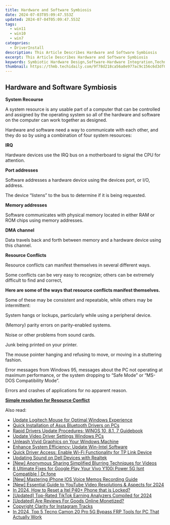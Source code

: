 ```yaml
---
title: Hardware and Software Symbiosis
date: 2024-07-03T05:09:47.553Z
updated: 2024-07-04T05:09:47.553Z
tags:
  - win11
  - win10
  - win7
categories:
  - DriverInstall
description: This Article Describes Hardware and Software Symbiosis
excerpt: This Article Describes Hardware and Software Symbiosis
keywords: Symbiotic Hardware Design,Software-Hardware Integration,Technology Interoperability,Cross-Platform Systems Engineering,Hardware-Software Co-Design,Device-Software Synergy,Embedded Systems Integration
thumbnail: https://thmb.techidaily.com/9f78d218ca56a8e977ac9c156c6d3df029b653f49542887406f9b6531aa186a8.jpg
---
```


## Hardware and Software Symbiosis

**System Recourse**

 A system resource is any usable part of a computer that can be controlled and assigned by the operating system so all of the hardware and software on the computer can work together as designed.

 Hardware and software need a way to communicate with each other, and they do so by using a combination of four system resources:

**IRQ**

 Hardware devices use the IRQ bus on a motherboard to signal the CPU for attention.

**Port addresses**

 Software addresses a hardware device using the devices port, or I/O, address.

 The device “listens” to the bus to determine if it is being requested.

**Memory addresses**

 Software communicates with physical memory located in either RAM or ROM chips using memory addresses.

**DMA channel**

 Data travels back and forth between memory and a hardware device using this channel.

**Resource Conflicts**

Resource conflicts can manifest themselves in several different ways.

 Some conflicts can be very easy to recognize; others can be extremely difficult to find and correct,

 **Here are some of the ways that resource conflicts manifest themselves.**

 Some of these may be consistent and repeatable, while others may be intermittent:

System hangs or lockups, particularly while using a peripheral device.

(Memory) parity errors on parity-enabled systems.

Noise or other problems from sound cards.

Junk being printed on your printer.

 The mouse pointer hanging and refusing to move, or moving in a stuttering fashion.

 Error messages from Windows 95, messages about the PC not operating at maximum performance, or the system dropping to “Safe Mode” or “MS-DOS Compatibility Mode”.

Errors and crashes of applications for no apparent reason.

[**Simple resolution for Resource Conflict**](https://tools.techidaily.com/drivereasy/download/)

<ins class="adsbygoogle"
     style="display:block"
     data-ad-format="autorelaxed"
     data-ad-client="ca-pub-7571918770474297"
     data-ad-slot="1223367746"></ins>



<ins class="adsbygoogle"
     style="display:block"
     data-ad-client="ca-pub-7571918770474297"
     data-ad-slot="8358498916"
     data-ad-format="auto"
     data-full-width-responsive="true"></ins>

<span class="atpl-alsoreadstyle">Also read:</span>
<div><ul>
<li><a href="https://driver-install.techidaily.com/update-logitech-mouse-for-optimal-windows-experience/"><u>Update Logitech Mouse for Optimal Windows Experience</u></a></li>
<li><a href="https://driver-install.techidaily.com/quick-installation-of-asus-bluetooth-drivers-on-pcs/"><u>Quick Installation of Asus Bluetooth Drivers on PCs</u></a></li>
<li><a href="https://driver-install.techidaily.com/rapid-drivers-update-procedures-winos-10-81-7-guidebook/"><u>Rapid Drivers Update Procedures: WINOS 10, 8.1, 7 Guidebook</u></a></li>
<li><a href="https://driver-install.techidaily.com/update-video-driver-settings-windows-pcs/"><u>Update Video Driver Settings Windows PCs</u></a></li>
<li><a href="https://driver-install.techidaily.com/unleash-vivid-graphics-on-your-windows-machine/"><u>Unleash Vivid Graphics on Your Windows Machine</u></a></li>
<li><a href="https://driver-install.techidaily.com/enhance-system-efficiency-update-win-intel-software/"><u>Enhance System Efficiency: Update Win-Intel Software</u></a></li>
<li><a href="https://driver-install.techidaily.com/quick-driver-access-enable-wi-fi-functionality-for-tp-link-device/"><u>Quick Driver Access: Enable Wi-Fi Functionality for TP Link Device</u></a></li>
<li><a href="https://driver-install.techidaily.com/updating-sound-on-dell-devices-with-realtek/"><u>Updating Sound on Dell Devices with Realtek</u></a></li>
<li><a href="https://youtube-tips.techidaily.com/nonymous-sharing-simplified-blurring-techniques-for-videos/"><u>[New] Anonymous Sharing Simplified  Blurring Techniques for Videos</u></a></li>
<li><a href="https://howto.techidaily.com/8-ultimate-fixes-for-google-play-your-vivo-y100i-power-5g-isnt-compatible-drfone-by-drfone-fix-android-problems-fix-android-problems/"><u>8 Ultimate Fixes for Google Play Your Vivo Y100i Power 5G Isnt Compatible | Dr.fone</u></a></li>
<li><a href="https://on-screen-recording.techidaily.com/new-mastering-iphone-ios-voice-memos-recording-guide/"><u>[New] Mastering iPhone  IOS Voice Memos Recording Guide</u></a></li>
<li><a href="https://youtube-tips.techidaily.com/ssential-guide-to-youtube-video-resolutions-and-aspects-for-2024/"><u>[New] Essential Guide to YouTube Video Resolutions & Aspects for 2024</u></a></li>
<li><a href="https://unlock-android.techidaily.com/in-2024-how-to-reset-a-itel-p40plus-phone-that-is-locked-by-drfone-android/"><u>In 2024, How to Reset a Itel P40+ Phone that is Locked?</u></a></li>
<li><a href="https://tiktok-videos.techidaily.com/updated-top-rated-tiktok-earning-analyzers-compiled-for-2024/"><u>[Updated] Top-Rated TikTok Earning Analyzers Compiled for 2024</u></a></li>
<li><a href="https://extra-hints.techidaily.com/updated-are-reviews-for-goods-online-monetized/"><u>[Updated] Are Reviews For Goods Online Monetized?</u></a></li>
<li><a href="https://instagram-clips.techidaily.com/copyright-clarity-for-instagram-tracks/"><u>Copyright Clarity for Instagram Tracks</u></a></li>
<li><a href="https://bypass-frp.techidaily.com/in-2024-top-5-tecno-camon-20-pro-5g-bypass-frp-tools-for-pc-that-actually-work-by-drfone-android/"><u>In 2024, Top 5 Tecno Camon 20 Pro 5G Bypass FRP Tools for PC That Actually Work</u></a></li>
</ul></div>
